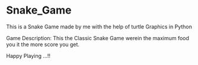 # Snake_Game
This is a Snake Game made by me with the help of turtle Graphics in Python

Game Description: 
This the Classic Snake Game werein the maximum food you it the more score you get.


Happy Playing ...!!
